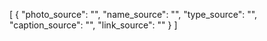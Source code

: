 
[
  {
    "photo_source": "",
    "name_source": "",
    "type_source": "",
    "caption_source": "",
    "link_source": ""
  }
]

